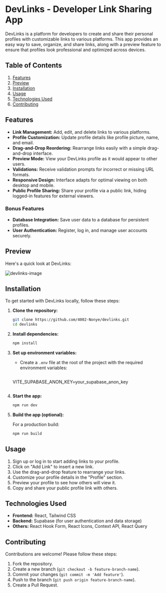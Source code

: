 # DevLinks - Developer Link Sharing App

DevLinks is a platform for developers to create and share their personal profiles with customizable links to various platforms. This app provides an easy way to save, organize, and share links, along with a preview feature to ensure that profiles look professional and optimized across devices.

## Table of Contents

1. [Features](#features)
2. [Preview](#preview)
3. [Installation](#installation)
4. [Usage](#usage)
5. [Technologies Used](#technologies-used)
6. [Contributing](#contributing)

## Features

- **Link Management:** Add, edit, and delete links to various platforms.
- **Profile Customization:** Update profile details like profile picture, name, and email.
- **Drag-and-Drop Reordering:** Rearrange links easily with a simple drag-and-drop interface.
- **Preview Mode:** View your DevLinks profile as it would appear to other users.
- **Validations:** Receive validation prompts for incorrect or missing URL formats.
- **Responsive Design:** Interface adapts for optimal viewing on both desktop and mobile.
- **Public Profile Sharing:** Share your profile via a public link, hiding logged-in features for external viewers.

### Bonus Features

- **Database Integration:** Save user data to a database for persistent profiles.
- **User Authentication:** Register, log in, and manage user accounts securely.

## Preview

Here's a quick look at DevLinks:

![devlinks-image](https://github.com/user-attachments/assets/ee202f29-644e-4859-82d6-373d9ee84535)

## Installation

To get started with DevLinks locally, follow these steps:

1. **Clone the repository:**

   ```bash
   git clone https://github.com/4002-Nonye/devlinks.git
   cd devlinks
   ```

2. **Install dependencies:**

   ```bash
   npm install
   ```

3. **Set up environment variables:**

   - Create a `.env` file at the root of the project with the required environment variables:

     ```plaintext
    VITE_SUPABASE_ANON_KEY=your_supabase_anon_key
     ```

4. **Start the app:**

   ```bash
   npm run dev
   ```

5. **Build the app (optional):**

   For a production build:

   ```bash
   npm run build
   ```

## Usage

1. Sign up or log in to start adding links to your profile.
2. Click on "Add Link" to insert a new link.
3. Use the drag-and-drop feature to rearrange your links.
4. Customize your profile details in the "Profile" section.
5. Preview your profile to see how others will view it.
6. Copy and share your public profile link with others.

## Technologies Used

- **Frontend:** React, Tailwind CSS
- **Backend:** Supabase (for user authentication and data storage)
- **Others:** React Hook Form, React Icons, Context API, React Query

## Contributing

Contributions are welcome! Please follow these steps:

1. Fork the repository.
2. Create a new branch (`git checkout -b feature-branch-name`).
3. Commit your changes (`git commit -m 'Add feature'`).
4. Push to the branch (`git push origin feature-branch-name`).
5. Create a Pull Request.
